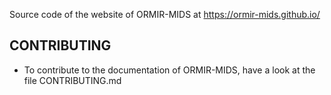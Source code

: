 Source code of the website of ORMIR-MIDS at https://ormir-mids.github.io/



## CONTRIBUTING
- To contribute to the documentation of ORMIR-MIDS, have a look at the file CONTRIBUTING.md